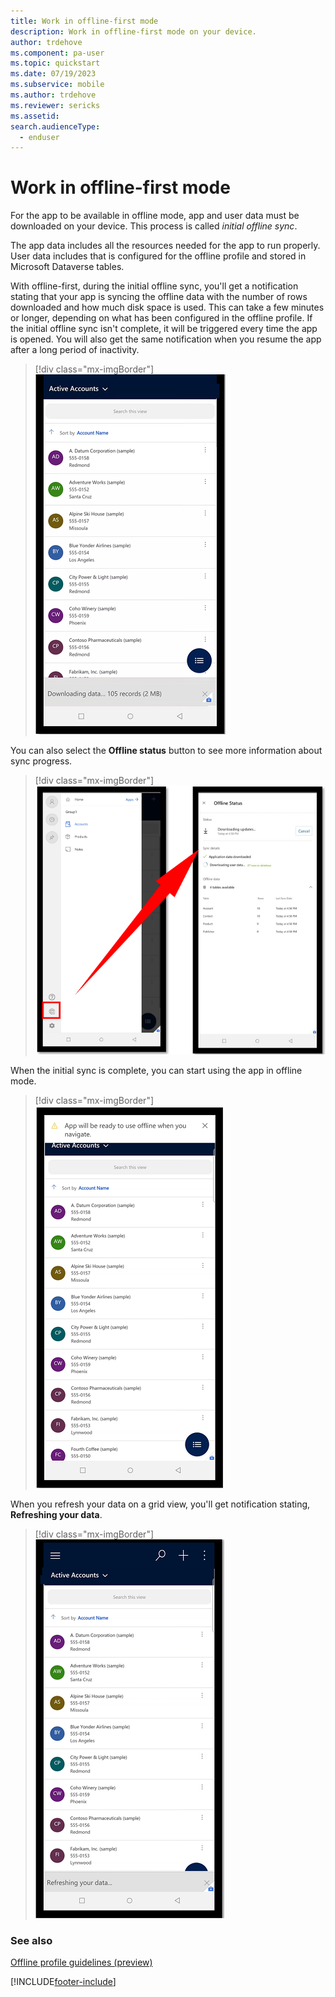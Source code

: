 ```yaml
---
title: Work in offline-first mode 
description: Work in offline-first mode on your device.
author: trdehove
ms.component: pa-user
ms.topic: quickstart
ms.date: 07/19/2023
ms.subservice: mobile
ms.author: trdehove
ms.reviewer: sericks
ms.assetid: 
search.audienceType: 
  - enduser
---
```


# Work in offline-first mode

For the app to be available in offline mode, app and user data must be downloaded on your device. This process is called *initial offline sync*.

The app data includes all the resources needed for the app to run properly. User data includes that is configured for the offline profile and stored in Microsoft Dataverse tables.

With offline-first, during the initial offline sync, you'll get a notification stating that your app is syncing the offline data with the number of rows downloaded and how much disk space is used. This can take a few minutes or longer, depending on what has been configured in the offline profile. If the initial offline sync isn't complete, it will be triggered every time the app is opened. You will also get the same notification when you resume the app after a long period of inactivity.


> [!div class="mx-imgBorder"]
> ![Offline status screen.](media/offline-first-1.png)

You can also select the **Offline status** button to see more information about sync progress.

> [!div class="mx-imgBorder"]
> ![See more information about the sync process.](media/offline-first-2.png)

When the initial sync is complete, you can start using the app in offline mode.

> [!div class="mx-imgBorder"]
> ![Offline status completed.](media/offline-first-3.png)


When you refresh your data on a grid view, you'll get notification stating, **Refreshing your data**.

> [!div class="mx-imgBorder"]
> ![Refreshing offline status.](media/offline-first-4.png)

### See also

[Offline profile guidelines (preview)](mobile-offline-guidelines.md)





[!INCLUDE[footer-include](../includes/footer-banner.md)]
